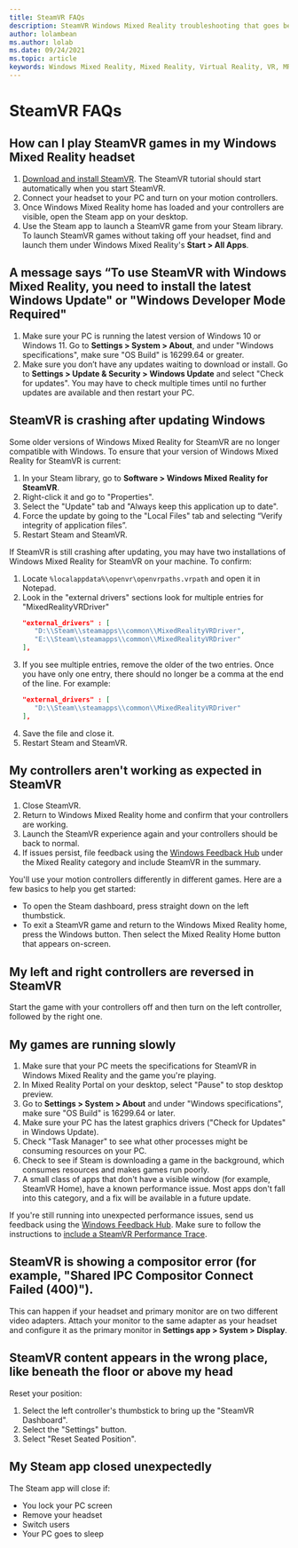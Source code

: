 ```yaml
---
title: SteamVR FAQs
description: SteamVR Windows Mixed Reality troubleshooting that goes beyond our standard consumer support documentation.
author: lolambean
ms.author: lolab
ms.date: 09/24/2021
ms.topic: article
keywords: Windows Mixed Reality, Mixed Reality, Virtual Reality, VR, MR, Troubleshoot, Errors, Help, Support, SteamVR
---
```



# SteamVR FAQs

## How can I play SteamVR games in my Windows Mixed Reality headset

1. [Download and install SteamVR](https://steamcdn-a.akamaihd.net/client/installer/SteamWindowsMRInstaller.exe). The SteamVR tutorial should start automatically when you start SteamVR.
2. Connect your headset to your PC and turn on your motion controllers.
3. Once Windows Mixed Reality home has loaded and your controllers are visible, open the Steam app on your desktop.
4. Use the Steam app to launch a SteamVR game from your Steam library. To launch SteamVR games without taking off your headset, find and launch them under Windows Mixed Reality's **Start > All Apps**.

## A message says “To use SteamVR with Windows Mixed Reality, you need to install the latest Windows Update" or "Windows Developer Mode Required"

1. Make sure your PC is running the latest version of Windows 10 or Windows 11. Go to **Settings > System > About**, and under "Windows specifications", make sure "OS Build" is 16299.64 or greater.
2. Make sure you don’t have any updates waiting to download or install. Go to **Settings > Update & Security > Windows Update** and select "Check for updates". You may have to check multiple times until no further updates are available and then restart your PC.

## SteamVR is crashing after updating Windows

Some older versions of Windows Mixed Reality for SteamVR are no longer compatible with Windows. To ensure that your version of Windows Mixed Reality for SteamVR is current:

1. In your Steam library, go to **Software > Windows Mixed Reality for SteamVR**.
2. Right-click it and go to "Properties".
3. Select the "Update" tab and "Always keep this application up to date".
4. Force the update by going to the "Local Files" tab and selecting “Verify integrity of application files”.
5. Restart Steam and SteamVR.

If SteamVR is still crashing after updating, you may have two installations of Windows Mixed Reality for SteamVR on your machine. To confirm:

1. Locate ```%localappdata%\openvr\openvrpaths.vrpath``` and open it in Notepad.
2. Look in the "external drivers" sections look for multiple entries for "MixedRealityVRDriver"
   ```json
   "external_drivers" : [
      "D:\\Steam\\steamapps\\common\\MixedRealityVRDriver",
      "E:\\Steam\\steamapps\\common\\MixedRealityVRDriver"
   ],
   ```
3. If you see multiple entries, remove the older of the two entries. Once you have only one entry, there should no longer be a comma at the end of the line. For example:
   ```json
   "external_drivers" : [
      "D:\\Steam\\steamapps\\common\\MixedRealityVRDriver"
   ],
   ```
4. Save the file and close it.
5. Restart Steam and SteamVR.

## My controllers aren't working as expected in SteamVR

1. Close SteamVR.
2. Return to Windows Mixed Reality home and confirm that your controllers are working.
3. Launch the SteamVR experience again and your controllers should be back to normal.
4. If issues persist, file feedback using the [Windows Feedback Hub](https://support.microsoft.com/en-us/help/4021566/windows-10-send-feedback-to-microsoft-with-feedback-hub-app) under the Mixed Reality category and include SteamVR in the summary.

You'll use your motion controllers differently in different games. Here are a few basics to help you get started:
* To open the Steam dashboard, press straight down on the left thumbstick.
* To exit a SteamVR game and return to the Windows Mixed Reality home, press the Windows button. Then select the Mixed Reality Home button that appears on-screen.

## My left and right controllers are reversed in SteamVR

Start the game with your controllers off and then turn on the left controller, followed by the right one.

## My games are running slowly

1. Make sure that your PC meets the specifications for SteamVR in Windows Mixed Reality and the game you're playing.
2. In Mixed Reality Portal on your desktop, select "Pause" to stop desktop preview.
3. Go to **Settings > System > About** and under "Windows specifications", make sure "OS Build" is 16299.64 or later.
4. Make sure your PC has the latest graphics drivers ("Check for Updates" in Windows Update).
5. Check "Task Manager" to see what other processes might be consuming resources on your PC.
6. Check to see if Steam is downloading a game in the background, which consumes resources and makes games run poorly.
7. A small class of apps that don't have a visible window (for example, SteamVR Home), have a known performance issue. Most apps don't fall into this category, and a fix will be available in a future update.

If you're still running into unexpected performance issues, send us feedback using the [Windows Feedback Hub](https://support.microsoft.com/en-us/help/4021566/windows-10-send-feedback-to-microsoft-with-feedback-hub-app). Make sure to follow the instructions to [include a SteamVR Performance Trace](using-steamvr-with-windows-mixed-reality.md#sharing-feedback-on-steamvr).

## SteamVR is showing a compositor error (for example, "Shared IPC Compositor Connect Failed (400)").

This can happen if your headset and primary monitor are on two different video adapters. Attach your monitor to the same adapter as your headset and configure it as the primary monitor in **Settings app > System > Display**.

## SteamVR content appears in the wrong place, like beneath the floor or above my head

Reset your position:

1. Select the left controller's thumbstick to bring up the "SteamVR Dashboard".
2. Select the "Settings" button.
3. Select "Reset Seated Position".

## My Steam app closed unexpectedly

The Steam app will close if:

* You lock your PC screen
* Remove your headset
* Switch users
* Your PC goes to sleep
